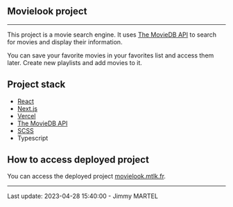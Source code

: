 Movielook project
---
---

This project is a movie search engine. It uses [The MovieDB API](https://www.themoviedb.org) to search for movies and
display their information.

You can save your favorite movies in your favorites list and access them later. Create new playlists and add movies to
it.

## Project stack

- [React](https://reactjs.org/)
- [Next.js](https://nextjs.org/)
- [Vercel](https://vercel.com/)
- [The MovieDB API](https://www.themoviedb.org)
- [SCSS](https://sass-lang.com/)
- Typescript

## How to access deployed project

You can access the deployed project [movielook.mtlk.fr](https://movielook.mtlk.fr/).


---
Last update: 2023-04-28 15:40:00 - Jimmy MARTEL